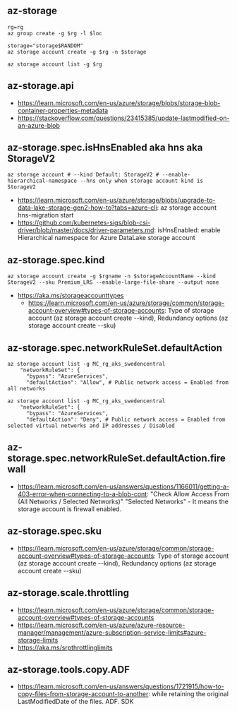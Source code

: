 ## az-storage

```
rg=rg
az group create -g $rg -l $loc

storage="storage$RANDOM"
az storage account create -g $rg -n $storage

az storage account list -g $rg
```

## az-storage.api

- https://learn.microsoft.com/en-us/azure/storage/blobs/storage-blob-container-properties-metadata
- https://stackoverflow.com/questions/23415385/update-lastmodified-on-an-azure-blob

## az-storage.spec.isHnsEnabled aka hns aka StorageV2

```
az storage account # --kind Default: StorageV2 # --enable-hierarchical-namespace --hns only when storage account kind is StorageV2
```

- https://learn.microsoft.com/en-us/azure/storage/blobs/upgrade-to-data-lake-storage-gen2-how-to?tabs=azure-cli: az storage account hns-migration start
- https://github.com/kubernetes-sigs/blob-csi-driver/blob/master/docs/driver-parameters.md: isHnsEnabled: enable Hierarchical namespace for Azure DataLake storage account

## az-storage.spec.kind

```
az storage account create -g $rgname -n $storageAccountName --kind StorageV2 --sku Premium_LRS --enable-large-file-share --output none
```
- https://aka.ms/storageaccounttypes
  - https://learn.microsoft.com/en-us/azure/storage/common/storage-account-overview#types-of-storage-accounts: Type of storage account (az storage account create --kind), Redundancy options (az storage account create --sku)

## az-storage.spec.networkRuleSet.defaultAction

```
az storage account list -g MC_rg_aks_swedencentral 
    "networkRuleSet": {
      "bypass": "AzureServices",
      "defaultAction": "Allow", # Public network access = Enabled from all networks
      
az storage account list -g MC_rg_aks_swedencentral 
    "networkRuleSet": {
      "bypass": "AzureServices",
      "defaultAction": "Deny", # Public network access = Enabled from selected virtual networks and IP addresses / Disabled
```

## az-storage.spec.networkRuleSet.defaultAction.firewall
- https://learn.microsoft.com/en-us/answers/questions/1166011/getting-a-403-error-when-connecting-to-a-blob-cont: "Check Allow Access From (All Networks / Selected Networks)" "Selected Networks" - It means the storage account is firewall enabled.

## az-storage.spec.sku

- https://learn.microsoft.com/en-us/azure/storage/common/storage-account-overview#types-of-storage-accounts: Type of storage account (az storage account create --kind), Redundancy options (az storage account create --sku)
  
## az-storage.scale.throttling

- https://learn.microsoft.com/en-us/azure/storage/common/storage-account-overview#types-of-storage-accounts
- https://learn.microsoft.com/en-us/azure/azure-resource-manager/management/azure-subscription-service-limits#azure-storage-limits
- https://aka.ms/srpthrottlinglimits

## az-storage.tools.copy.ADF

- https://learn.microsoft.com/en-us/answers/questions/1721915/how-to-copy-files-from-storage-account-to-another: while retaining the original LastModifiedDate of the files. ADF. SDK


